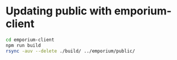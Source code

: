 # Updating public with emporium-client

``` bash
cd emporium-client
npm run build
rsync -auv --delete ./build/ ../emporium/public/
```
